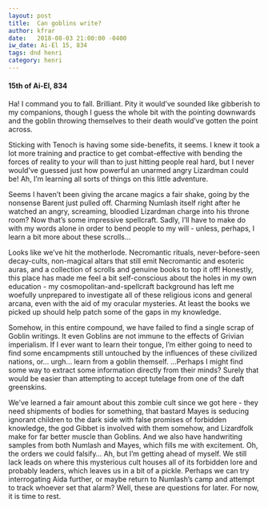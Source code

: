 ```yaml
---
layout: post
title:  Can goblins write?
author: kfrar
date:   2018-08-03 21:00:00 -0400
iw_date: Ai-El 15, 834
tags: dnd henri
category: henri
---
```


#### 15th of Ai-El, 834

Ha! I command you to fall. Brilliant. Pity it would’ve sounded like gibberish to my companions, though I guess the whole bit with the pointing downwards and the goblin throwing themselves to their death would’ve gotten the point across.

Sticking with Tenoch is having some side-benefits, it seems. I knew it took a lot more training and practice to get combat-effective with bending the forces of reality to your will than to just hitting people real hard, but I never would’ve guessed just how powerful an unarmed angry Lizardman could be! Ah, I’m learning all sorts of things on this little adventure.

Seems I haven’t been giving the arcane magics a fair shake, going by the nonsense Barent just pulled off. Charming Numlash itself right after he watched an angry, screaming, bloodied Lizardman charge into his throne room? Now that’s some impressive spellcraft. Sadly, I’ll have to make do with my words alone in order to bend people to my will - unless, perhaps, I learn a bit more about these scrolls…

Looks like we’ve hit the motherlode. Necromantic rituals, never-before-seen decay-cults, non-magical altars that still emit Necromantic and esoteric auras, and a collection of scrolls and genuine books to top it off! Honestly, this place has made me feel a bit self-conscious about the holes in my own education - my cosmopolitan-and-spellcraft background has left me woefully unprepared to investigate all of these religious icons and general arcana, even with the aid of my oracular mysteries. At least the books we picked up should help patch some of the gaps in my knowledge.

Somehow, in this entire compound, we have failed to find a single scrap of Goblin writings. It even Goblins are not immune to the effects of Grivian imperialism. If I ever want to learn their tongue, I’m either going to need to find some encampments still untouched by the influences of these civilized nations, or… urgh… learn from a goblin themself. ...Perhaps  I might find some way to extract some information directly from their minds? Surely that would be easier than attempting to accept tutelage from one of the daft greenskins.

We’ve learned a fair amount about this zombie cult since we got here - they need shipments of bodies for something, that bastard Mayes is seducing ignorant children to the dark side with false promises of forbidden knowledge, the god Gibbet is involved with them somehow, and Lizardfolk make for far better muscle than Goblins. And we also have handwriting samples from both Numlash and Mayes, which fills me with excitement. Oh, the orders we could falsify… Ah, but I’m getting ahead of myself. We still lack leads on where this mysterious cult houses all of its forbidden lore and probably leaders, which leaves us in a bit of a pickle. Perhaps we can try interrogating Aida further, or maybe return to Numlash’s camp and attempt to track whoever set that alarm? Well, these are questions for later. For now, it is time to rest.
